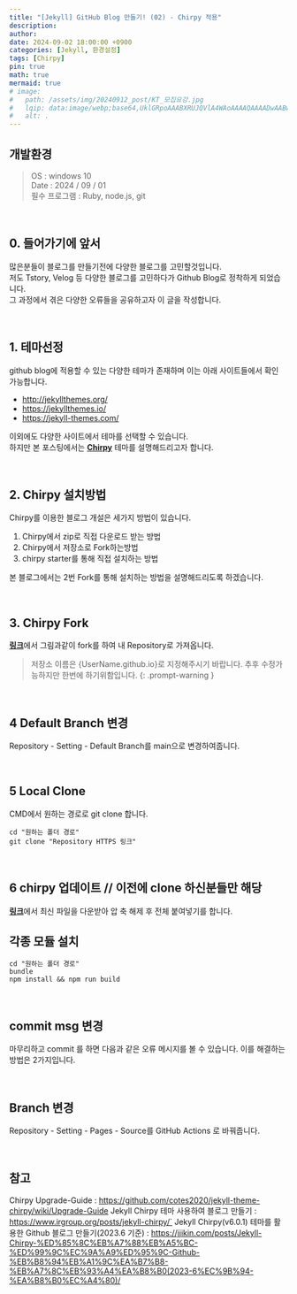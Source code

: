 ```yaml
---
title: "[Jekyll] GitHub Blog 만들기! (02) - Chirpy 적용"
description: 
author:
date: 2024-09-02 18:00:00 +0900
categories: [Jekyll, 환경설정]
tags: [Chirpy]
pin: true
math: true
mermaid: true
# image:
#   path: /assets/img/20240912_post/KT_모집요강.jpg
#   lqip: data:image/webp;base64,UklGRpoAAABXRUJQVlA4WAoAAAAQAAAADwAABwAAQUxQSDIAAAARL0AmbZurmr57yyIiqE8oiG0bejIYEQTgqiDA9vqnsUSI6H+oAERp2HZ65qP/VIAWAFZQOCBCAAAA8AEAnQEqEAAIAAVAfCWkAALp8sF8rgRgAP7o9FDvMCkMde9PK7euH5M1m6VWoDXf2FkP3BqV0ZYbO6NA/VFIAAAA
#   alt: .
---
```


## **개발환경**
>OS : windows 10 <br/>
Date : 2024 / 09 / 01 <br/>
필수 프로그램 : Ruby, node.js, git

<br/>

## **0. 들어가기에 앞서**
많은분들이 블로그를 만들기전에 다양한 블로그를 고민할것입니다.  
저도 Tstory, Velog 등 다양한 블로그를 고민하다가 Github Blog로 정착하게 되었습니다.  
그 과정에서 겪은 다양한 오류들을 공유하고자 이 글을 작성합니다.  

<br/>

## **1. 테마선정**
github blog에 적용할 수 있는 다양한 테마가 존재하며 이는 아래 사이트들에서 확인 가능합니다.  
- <http://jekyllthemes.org/>  
- <https://jekyllthemes.io/>  
- <https://jekyll-themes.com/>  

이외에도 다양한 사이트에서 테마를 선택할 수 있습니다.  
하지만 본 포스팅에서는 [**Chirpy**](https://chirpy.cotes.page) 테마를 설명해드리고자 합니다.

<br/>

## **2. Chirpy 설치방법**
Chirpy를 이용한 블로그 개설은 세가지 방법이 있습니다.
1. Chirpy에서 zip로 직접 다운로드 받는 방법
2. Chirpy에서 저장소로 Fork하는방법
3. chirpy starter를 통해 직접 설치하는 방법

본 블로그에서는 2번 Fork를 통해 설치하는 방법을 설명해드리도록 하겠습니다.

<br/>

## **3. Chirpy Fork**
[**링크**](https://github.com/cotes2020/jekyll-theme-chirpy/fork)에서 그림과같이 fork를 하여 내 Repository로 가져옵니다.
> 저장소 이름은 {UserName.github.io}로 지정해주시기 바랍니다. 추후 수정가능하지만 한번에 하기위함입니다.
{: .prompt-warning }

<br/>

## **4 Default Branch 변경**
 Repository - Setting - Default Branch를 main으로 변경하여줍니다.
 
<br/>

## **5 Local Clone**
CMD에서 원하는 경로로 git clone 합니다.

```batch
cd "원하는 폴더 경로"
git clone "Repository HTTPS 링크"
```

<br/>

## **6 chirpy 업데이트 // 이전에 clone 하신분들만 해당**
[**링크**](https://github.com/cotes2020/jekyll-theme-chirpy/fork)에서 최신 파일을 다운받아 압 축 해제 후 전체 붙여넣기를 합니다.

## 각종 모듈 설치

```batch
cd "원하는 폴더 경로"
bundle
npm install && npm run build
```

<br/>

## **commit msg 변경**
마무리하고 commit 를 하면 다음과 같은 오류 메시지를 볼 수 있습니다.
이를 해결하는 방법은 2가지입니다.

<br/>

## **Branch 변경**
 Repository - Setting - Pages - Source를 GitHub Actions 로 바꿔줍니다.

<br/>

## **참고**
Chirpy Upgrade-Guide : https://github.com/cotes2020/jekyll-theme-chirpy/wiki/Upgrade-Guide
Jekyll Chirpy 테마 사용하여 블로그 만들기 : https://www.irgroup.org/posts/jekyll-chirpy/`
Jekyll Chirpy(v6.0.1) 테마를 활용한 Github 블로그 만들기(2023.6 기준) : https://jjikin.com/posts/Jekyll-Chirpy-%ED%85%8C%EB%A7%88%EB%A5%BC-%ED%99%9C%EC%9A%A9%ED%95%9C-Github-%EB%B8%94%EB%A1%9C%EA%B7%B8-%EB%A7%8C%EB%93%A4%EA%B8%B0(2023-6%EC%9B%94-%EA%B8%B0%EC%A4%80)/